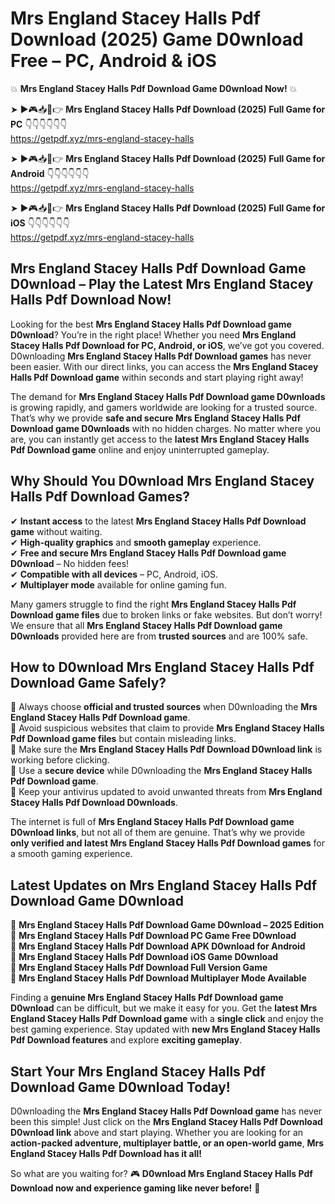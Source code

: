# Mrs England Stacey Halls Pdf Download (2025) Game D0wnload Free – PC, Android & iOS

💥 **Mrs England Stacey Halls Pdf Download Game D0wnload Now!** 💥  

➤ ►🎮📥📱👉 **Mrs England Stacey Halls Pdf Download (2025) Full Game for PC** 👇👇👇👇👇👇  
https://getpdf.xyz/mrs-england-stacey-halls  

➤ ►🎮📥📱👉 **Mrs England Stacey Halls Pdf Download (2025) Full Game for Android** 👇👇👇👇👇👇  
https://getpdf.xyz/mrs-england-stacey-halls  

➤ ►🎮📥📱👉 **Mrs England Stacey Halls Pdf Download (2025) Full Game for iOS** 👇👇👇👇👇👇  
https://getpdf.xyz/mrs-england-stacey-halls  

## Mrs England Stacey Halls Pdf Download Game D0wnload – Play the Latest Mrs England Stacey Halls Pdf Download Now!

Looking for the best **Mrs England Stacey Halls Pdf Download game D0wnload**? You’re in the right place! Whether you need **Mrs England Stacey Halls Pdf Download for PC, Android, or iOS**, we’ve got you covered. D0wnloading **Mrs England Stacey Halls Pdf Download games** has never been easier. With our direct links, you can access the **Mrs England Stacey Halls Pdf Download game** within seconds and start playing right away!  

The demand for **Mrs England Stacey Halls Pdf Download game D0wnloads** is growing rapidly, and gamers worldwide are looking for a trusted source. That’s why we provide **safe and secure Mrs England Stacey Halls Pdf Download game D0wnloads** with no hidden charges. No matter where you are, you can instantly get access to the **latest Mrs England Stacey Halls Pdf Download game** online and enjoy uninterrupted gameplay.  

## **Why Should You D0wnload Mrs England Stacey Halls Pdf Download Games?**  

✔ **Instant access** to the latest **Mrs England Stacey Halls Pdf Download game** without waiting.  
✔ **High-quality graphics** and **smooth gameplay** experience.  
✔ **Free and secure Mrs England Stacey Halls Pdf Download game D0wnload** – No hidden fees!  
✔ **Compatible with all devices** – PC, Android, iOS.  
✔ **Multiplayer mode** available for online gaming fun.  

Many gamers struggle to find the right **Mrs England Stacey Halls Pdf Download game files** due to broken links or fake websites. But don’t worry! We ensure that all **Mrs England Stacey Halls Pdf Download game D0wnloads** provided here are from **trusted sources** and are 100% safe.  

## **How to D0wnload Mrs England Stacey Halls Pdf Download Game Safely?**  

📌 Always choose **official and trusted sources** when D0wnloading the **Mrs England Stacey Halls Pdf Download game**.  
📌 Avoid suspicious websites that claim to provide **Mrs England Stacey Halls Pdf Download game files** but contain misleading links.  
📌 Make sure the **Mrs England Stacey Halls Pdf Download D0wnload link** is working before clicking.  
📌 Use a **secure device** while D0wnloading the **Mrs England Stacey Halls Pdf Download game**.  
📌 Keep your antivirus updated to avoid unwanted threats from **Mrs England Stacey Halls Pdf Download D0wnloads**.  

The internet is full of **Mrs England Stacey Halls Pdf Download game D0wnload links**, but not all of them are genuine. That’s why we provide **only verified and latest Mrs England Stacey Halls Pdf Download games** for a smooth gaming experience.  

## **Latest Updates on Mrs England Stacey Halls Pdf Download Game D0wnload**  

🔹 **Mrs England Stacey Halls Pdf Download Game D0wnload – 2025 Edition**  
🔹 **Mrs England Stacey Halls Pdf Download PC Game Free D0wnload**  
🔹 **Mrs England Stacey Halls Pdf Download APK D0wnload for Android**  
🔹 **Mrs England Stacey Halls Pdf Download iOS Game D0wnload**  
🔹 **Mrs England Stacey Halls Pdf Download Full Version Game**  
🔹 **Mrs England Stacey Halls Pdf Download Multiplayer Mode Available**  

Finding a **genuine Mrs England Stacey Halls Pdf Download game D0wnload** can be difficult, but we make it easy for you. Get the **latest Mrs England Stacey Halls Pdf Download game** with a **single click** and enjoy the best gaming experience. Stay updated with **new Mrs England Stacey Halls Pdf Download features** and explore **exciting gameplay**.  

## **Start Your Mrs England Stacey Halls Pdf Download Game D0wnload Today!**  

D0wnloading the **Mrs England Stacey Halls Pdf Download game** has never been this simple! Just click on the **Mrs England Stacey Halls Pdf Download D0wnload link** above and start playing. Whether you are looking for an **action-packed adventure, multiplayer battle, or an open-world game**, **Mrs England Stacey Halls Pdf Download has it all!**  

So what are you waiting for? 🎮 **D0wnload Mrs England Stacey Halls Pdf Download now and experience gaming like never before!** 🚀  